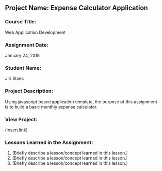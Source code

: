 ## Project Name:  Expense Calculator Application

### Course Title:
Web Application Development

### Assignment Date:  
January 24, 2018

### Student Name:  
Jiri Stanc

### Project Description:
Using javascript based application template, the purpose of this assignment is to build a basic monthly expense calculator.

### View Project:
(insert link)

### Lessons Learned in the Assignment:
1. (Briefly describe a lesson/concept learned in this lesson.)
2. (Briefly describe a lesson/concept learned in this lesson.)
3. (Briefly describe a lesson/concept learned in this lesson.)



